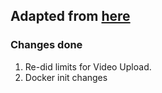 ## Adapted from [here](https://github.com/Ramez-/go-video-conference/)

### Changes done

1. Re-did limits for Video Upload.
2. Docker init changes